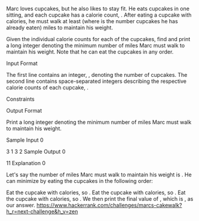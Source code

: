 Marc loves cupcakes, but he also likes to stay fit. He eats  cupcakes in one sitting, and each cupcake  has a calorie count, . After eating a cupcake with  calories, he must walk at least  (where  is the number cupcakes he has already eaten) miles to maintain his weight.

Given the individual calorie counts for each of the  cupcakes, find and print a long integer denoting the minimum number of miles Marc must walk to maintain his weight. Note that he can eat the cupcakes in any order.

Input Format

The first line contains an integer, , denoting the number of cupcakes. 
The second line contains  space-separated integers describing the respective calorie counts of each cupcake, .

Constraints

Output Format

Print a long integer denoting the minimum number of miles Marc must walk to maintain his weight.

Sample Input 0

3
1 3 2
Sample Output 0

11
Explanation 0

Let's say the number of miles Marc must walk to maintain his weight is . He can minimize  by eating the  cupcakes in the following order:

Eat the cupcake with  calories, so .
Eat the cupcake with  calories, so .
Eat the cupcake with  calories, so .
We then print the final value of , which is , as our answer.
https://www.hackerrank.com/challenges/marcs-cakewalk?h_r=next-challenge&h_v=zen
